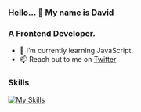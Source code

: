 ### Hello... 👋 My name is David


### A Frontend Developer.


- 🌱 I’m currently learning JavaScript.
- 📫 Reach out to me on <a href="https://twitter.com/webForDave?t=JRbX-XK6vMDLcavDgg&s=09">Twitter</a>


### Skills 

[![My Skills](https://skills.thijs.gg/icons?i=html,css,js,git,bootstrap)](https://skills.thijs.gg)

